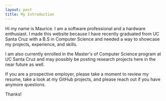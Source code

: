 ```yaml
---
layout: post
title: My Introduction
---
```


Hi my name is Maurice. I am a software professional and a hardware enthusiast. I made this website because I have recently graduated from UC Santa Cruz with a B.S in Computer Science and needed a way to showcase my projects, experience, and skills.

I am also currently enrolled in the Master's of Computer Science program at UC Santa Cruz and may possibly be posting research projects here in the near future as well.

If you are a prospective employer, please take a moment to review my resume, take a look at my GitHub projects, and please reach out if you have anymore questions.

Thanks!
